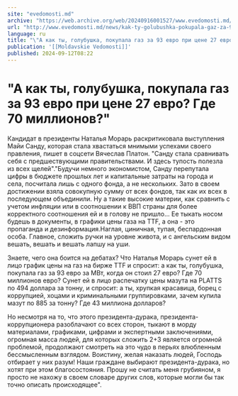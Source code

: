 ```yaml
---
site: "evedomosti.md"
archive: "https://web.archive.org/web/20240916001527/www.evedomosti.md/news/kak-ty-golubushka-pokupala-gaz-za-93-evro-pri-cene-27-gde-70"
url: "http://www.evedomosti.md/news/kak-ty-golubushka-pokupala-gaz-za-93-evro-pri-cene-27-gde-70"
language: ru
title: "\"А как ты, голубушка, покупала газ за 93 евро при цене 27 евро? Где 70 миллионов?\""
publication: '[[Moldavskie Vedomosti]]'
published: 2024-09-12T08:22
---
```


# "А как ты, голубушка, покупала газ за 93 евро при цене 27 евро? Где 70 миллионов?"

Кандидат в президенты Наталья Морарь раскритиковала выступления Майи Санду, которая стала хвастаться мнимыми успехами своего правления, пишет в соцсети Вячеслав Платон. "Санду стала сравнивать себя с предшествующими правительствами. И здесь тупость полезла из всех щелей"."Будучи немного экономистом, Санду перепутала цифры в бюджете прошлых лет и капитальные затраты на города и села, посчитала лишь с одного фонда, а не нескольких. Зато в своем достижении взяла совокупную сумму от всех фондов, так как их всех в последующем объединили. Ну а такие высокие материи, как сравнить с учетом инфляции или в соотношении к ВВП страны для более корректного соотношения ей и в голову не пришло... Ее тыкать носом будешь в документы, в графики цены газа на TTF, а она - это пропаганда и дезинформация.Наглая, циничная, тупая, беспардонная особа. Главное, сложить ручки на уровне живота, и с ангельским видом вешать, вешать и вешать лапшу на уши.

Знаете, чего она боится на дебатах? Что Наталья Морарь сунет ей в лицо график цены на газ на бирже TTF и спросит: а как ты, голубушка, покупала газ за 93 евро за МВт, когда он стоил 27 евро? Где 70 миллионов евро? Сунет ей в лицо распечатку цены мазута на PLATTS по 494 доллара за тонну, и спросит: а ты, хрупкая красавица, борец с коррупцией, хоцами и криминальными группировками, зачем купила мазут по 885 за тонну? Где 43 миллиона долларов?

Но несмотря на то, что этого президента-дурака, президента-коррупционера разоблачают со всех сторон, тыкают в морду материалами, графиками, цифрами и экспертными заключениями, огромная масса людей, для которых сложить 2+3 является огромной проблемой, продолжают смотреть на это чудо в перьях влюбленным бессмысленным взглядом. Воистину, желая наказать людей, Господь отбирает у них разум! Наши граждане выбирают президента-дурака, но хотят при этом благосостояния. Прошу не считать меня грубияном, я просто не нахожу в своем словаре других слов, которые могли бы так точно описать происходящее".
